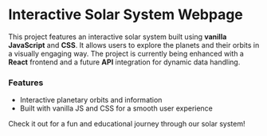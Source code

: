 # Interactive Solar System Webpage  

This project features an interactive solar system built using **vanilla JavaScript** and **CSS**. It allows users to explore the planets and their orbits in a visually engaging way. The project is currently being enhanced with a **React** frontend and a future **API** integration for dynamic data handling.  

### Features  
- Interactive planetary orbits and information  
- Built with vanilla JS and CSS for a smooth user experience  

Check it out for a fun and educational journey through our solar system!
